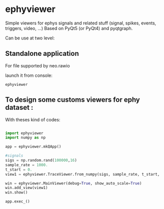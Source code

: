# ephyviewer

Simple viewers for ephys signals and related stuff (signal, spikes, events, triggers, video, ...)
Based on PyQt5 (or PyQt4) and pyqtgraph.


Can be use at two level:

## Standalone application 

For file supported by neo.rawio

launch it from console:
```
ephyviewer
```



## To design some customs viewers for ephy dataset :

With theses kind of codes:

```python

import ephyviewer
import numpy as np

app = ephyviewer.mkQApp()

#signals
sigs = np.random.rand(100000,16)
sample_rate = 1000.
t_start = 0.
view1 = ephyviewer.TraceViewer.from_numpy(sigs, sample_rate, t_start, 'Signals')

win = ephyviewer.MainViewer(debug=True, show_auto_scale=True)
win.add_view(view1)
win.show()

app.exec_()

```